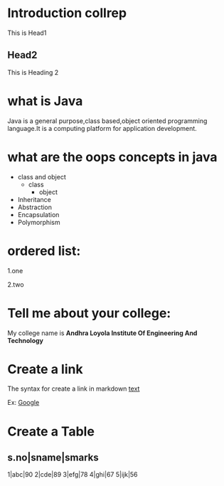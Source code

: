 # Introduction collrep 
This is Head1

## Head2
This is Heading 2

# what is Java
Java is a general purpose,class based,object oriented programming language.It is a computing platform for application development.

# what are the oops concepts in java
* class and object
  * class
    * object
* Inheritance
* Abstraction
* Encapsulation
* Polymorphism

# ordered list:
1.one

2.two

# Tell me about your college:
My college name is **Andhra Loyola Institute Of Engineering And Technology**

# Create a link
The syntax for create a link in markdown [text](url)

Ex: [Google](https://www.google.com)

# Create a Table
s.no|sname|smarks
--------------------
1|abc|90
2|cde|89
3|efg|78
4|ghi|67
5|ijk|56
